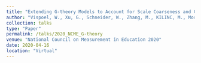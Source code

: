 ```yaml
---
title: "Extending G-theory Models to Account for Scale Coarseness and Congeneric Relationships"
author: "Vispoel, W., Xu, G., Schneider, W., Zhang, M., KILINC, M., Morris, C."
collection: talks
type: "Paper"
permalink: /talks/2020_NCME_G-theory
venue: "National Council on Measurement in Education 2020"
date: 2020-04-16
location: "Virtual"
---
```




